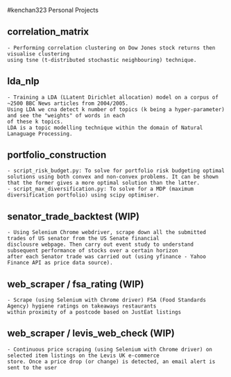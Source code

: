 #kenchan323 Personal Projects

correlation_matrix
-
    - Performing correlation clustering on Dow Jones stock returns then visualise clustering
    using tsne (t-distributed stochastic neighbouring) technique.
    
lda_nlp
-
    - Training a LDA (LLatent Dirichlet allocation) model on a corpus of ~2500 BBC News articles from 2004/2005.
    Using LDA we cna detect k number of topics (k being a hyper-parameter) and see the "weights" of words in each
    of these k topics.
    LDA is a topic modelling technique within the domain of Natural Lanaguage Processing.

    
portfolio_construction
-
    - script_risk_budget.py: To solve for portfolio risk budgeting optimal solutions using both convex and non-convex problems. It can be shown
    that the former gives a more optimal solution than the latter. 
    - script_max_diversification.py: To solve for a MDP (maximum diversification portfolio) using scipy optimiser.

senator_trade_backtest (WIP)
-
    - Using Selenium Chrome webdriver, scrape down all the submitted trades of US senator from the US Senate financial
    disclousre webpage. Then carry out event study to understand subsequent performance of stocks over a certain horizon
    after each Senator trade was carried out (using yfinance - Yahoo Finance API as price data source).

web_scraper / fsa_rating (WIP)
-
    - Scrape (using Selenium with Chrome driver) FSA (Food Standards Agency) hygiene ratings on takeaways restaurants
    within proximity of a postcode based on JustEat listings
    
web_scraper / levis_web_check (WIP)
-
    - Continuous price scraping (using Selenium with Chrome driver) on selected item listings on the Levis UK e-commerce 
    store. Once a price drop (or change) is detected, an email alert is sent to the user 